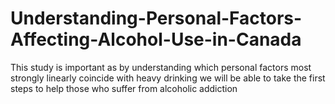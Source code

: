 # Understanding-Personal-Factors-Affecting-Alcohol-Use-in-Canada
This study is important as by understanding which personal factors most strongly linearly coincide with heavy drinking we will be able to take the first steps to help those who suffer from alcoholic addiction
